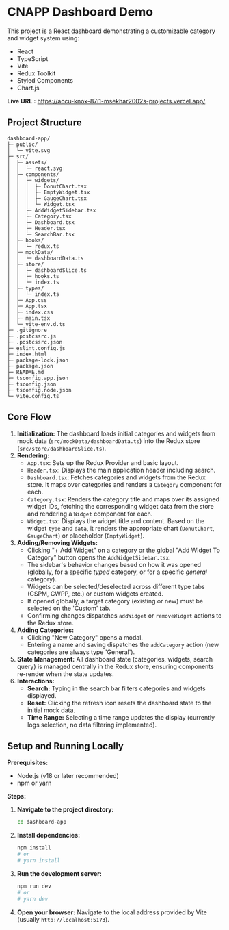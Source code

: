 # CNAPP Dashboard Demo

This project is a React dashboard demonstrating a customizable category and widget system using:

*   React
*   TypeScript
*   Vite
*   Redux Toolkit
*   Styled Components
*   Chart.js

**Live URL :** https://accu-knox-87i1-msekhar2002s-projects.vercel.app/

## Project Structure

```
dashboard-app/
├─ public/
│  └─ vite.svg
├─ src/
│  ├─ assets/
│  │  └─ react.svg
│  ├─ components/
│  │  ├─ widgets/
│  │  │  ├─ DonutChart.tsx
│  │  │  ├─ EmptyWidget.tsx
│  │  │  ├─ GaugeChart.tsx
│  │  │  └─ Widget.tsx
│  │  ├─ AddWidgetSidebar.tsx
│  │  ├─ Category.tsx
│  │  ├─ Dashboard.tsx
│  │  ├─ Header.tsx
│  │  └─ SearchBar.tsx
│  ├─ hooks/
│  │  └─ redux.ts
│  ├─ mockData/
│  │  └─ dashboardData.ts
│  ├─ store/
│  │  ├─ dashboardSlice.ts
│  │  ├─ hooks.ts
│  │  └─ index.ts
│  ├─ types/
│  │  └─ index.ts
│  ├─ App.css
│  ├─ App.tsx
│  ├─ index.css
│  ├─ main.tsx
│  └─ vite-env.d.ts
├─ .gitignore
├─ .postcssrc.js
├─ .postcssrc.json
├─ eslint.config.js
├─ index.html
├─ package-lock.json
├─ package.json
├─ README.md
├─ tsconfig.app.json
├─ tsconfig.json
├─ tsconfig.node.json
└─ vite.config.ts
```

## Core Flow

1.  **Initialization:** The dashboard loads initial categories and widgets from mock data (`src/mockData/dashboardData.ts`) into the Redux store (`src/store/dashboardSlice.ts`).
2.  **Rendering:**
    *   `App.tsx`: Sets up the Redux Provider and basic layout.
    *   `Header.tsx`: Displays the main application header including search.
    *   `Dashboard.tsx`: Fetches categories and widgets from the Redux store. It maps over categories and renders a `Category` component for each.
    *   `Category.tsx`: Renders the category title and maps over its assigned widget IDs, fetching the corresponding widget data from the store and rendering a `Widget` component for each.
    *   `Widget.tsx`: Displays the widget title and content. Based on the widget `type` and `data`, it renders the appropriate chart (`DonutChart`, `GaugeChart`) or placeholder (`EmptyWidget`).
3.  **Adding/Removing Widgets:**
    *   Clicking "+ Add Widget" on a category or the global "Add Widget To Category" button opens the `AddWidgetSidebar.tsx`.
    *   The sidebar's behavior changes based on how it was opened (globally, for a specific *typed* category, or for a specific *general* category).
    *   Widgets can be selected/deselected across different type tabs (CSPM, CWPP, etc.) or custom widgets created.
    *   If opened globally, a target category (existing or new) must be selected on the 'Custom' tab.
    *   Confirming changes dispatches `addWidget` or `removeWidget` actions to the Redux store.
4.  **Adding Categories:**
    *   Clicking "New Category" opens a modal.
    *   Entering a name and saving dispatches the `addCategory` action (new categories are always type 'General').
5.  **State Management:** All dashboard state (categories, widgets, search query) is managed centrally in the Redux store, ensuring components re-render when the state updates.
6.  **Interactions:**
    *   **Search:** Typing in the search bar filters categories and widgets displayed.
    *   **Reset:** Clicking the refresh icon resets the dashboard state to the initial mock data.
    *   **Time Range:** Selecting a time range updates the display (currently logs selection, no data filtering implemented).

## Setup and Running Locally

**Prerequisites:**

*   Node.js (v18 or later recommended)
*   npm or yarn

**Steps:**

1.  **Navigate to the project directory:**
    ```bash
    cd dashboard-app
    ```
2.  **Install dependencies:**
    ```bash
    npm install
    # or
    # yarn install
    ```
3.  **Run the development server:**
    ```bash
    npm run dev
    # or
    # yarn dev
    ```
4.  **Open your browser:** Navigate to the local address provided by Vite (usually `http://localhost:5173`).

